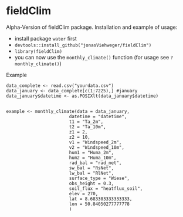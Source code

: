 # fieldClim
Alpha-Version of fieldClim package.
Installation and example of usage:
  * install package `water` first
  * `devtools::install_github("jonasViehweger/fieldClim")`
  * `library(fieldClim)`
  * you can now use the `monthly_climate()` function (for usage see `?monthly_climate()`)
  
Example

    data_complete <- read.csv("yourdata.csv")
    data_january <- data_complete[c(1:7225),] #january
    data_january$datetime <- as.POSIXlt(data_january$datetime)


    example <- monthly_climate(data = data_january,
                            datetime = "datetime",
                            t1 = "Ta_2m",
                            t2 = "Ta_10m",
                            z1 = 2,
                            z2 = 10,
                            v1 = "Windspeed_2m",
                            v2 = "Windspeed_10m",
                            hum1 = "Huma_2m",
                            hum2 = "Huma_10m",
                            rad_bal = "rad_net",
                            sw_bal = "RsNet",
                            lw_bal = "RlNet",
                            surface_type = "Wiese",
                            obs_height = 0.3,
                            soil_flux = "heatflux_soil",
                            elev = 270,
                            lat = 8.683303333333333,
                            lon = 50.84050277777778
                            )
